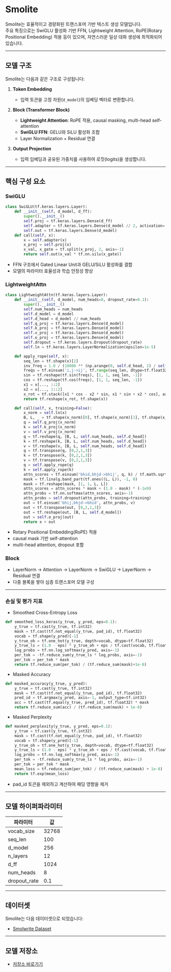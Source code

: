 # Smolite

Smolite는 효율적이고 경량화된 트랜스포머 기반 텍스트 생성 모델입니다.  
주요 특징으로는 SwiGLU 활성화 기반 FFN, Lightweight Attention, RoPE(Rotary Positional Embedding) 적용 등이 있으며, 자연스러운 일상 대화 생성에 최적화되어 있습니다.

---

## 모델 구조

Smolite는 다음과 같은 구조로 구성됩니다:

1. **Token Embedding**  
   - 입력 토큰을 고정 차원(`d_model`)의 임베딩 벡터로 변환합니다.

2. **Block (Transformer Block)**  
   - **Lightweight Attention**: RoPE 적용, causal masking, multi-head self-attention  
   - **SwiGLU FFN**: GELU와 SiLU 활성화 조합  
   - Layer Normalization + Residual 연결  

3. **Output Projection**  
   - 입력 임베딩과 공유된 가중치를 사용하여 로짓(logits)을 생성합니다.

---

## 핵심 구성 요소

### SwiGLU
```python
class SwiGLU(tf.keras.layers.Layer):
    def __init__(self, d_model, d_ff):
        super().__init__()
        self.proj = tf.keras.layers.Dense(d_ff)
        self.adapter = tf.keras.layers.Dense(d_model // 2, activation='gelu')
        self.out = tf.keras.layers.Dense(d_model)
    def call(self, x):
        x = self.adapter(x)
        x_proj = self.proj(x)
        x_val, x_gate = tf.split(x_proj, 2, axis=-1)
        return self.out(x_val * tf.nn.silu(x_gate))
```
- FFN 구조에서 Gated Linear Unit과 GELU/SiLU 활성화를 결합
- 모델의 파라미터 효율성과 학습 안정성 향상

### LightweightAttn
```python
class LightweightAttn(tf.keras.layers.Layer):
    def __init__(self, d_model, num_heads=8, dropout_rate=0.1):
        super().__init__()
        self.num_heads = num_heads
        self.d_model = d_model
        self.d_head = d_model // num_heads
        self.q_proj = tf.keras.layers.Dense(d_model)
        self.k_proj = tf.keras.layers.Dense(d_model)
        self.v_proj = tf.keras.layers.Dense(d_model)
        self.o_proj = tf.keras.layers.Dense(d_model)
        self.dropout = tf.keras.layers.Dropout(dropout_rate)
        self.ln = tf.keras.layers.LayerNormalization(epsilon=1e-5)

    def apply_rope(self, x):
        seq_len = tf.shape(x)[2]
        inv_freq = 1.0 / (10000 ** (np.arange(0, self.d_head, 2) / self.d_head))
        freqs = tf.einsum('i,j->ij', tf.range(seq_len, dtype=tf.float32), inv_freq)
        sin = tf.reshape(tf.sin(freqs), [1, 1, seq_len, -1])
        cos = tf.reshape(tf.cos(freqs), [1, 1, seq_len, -1])
        x1 = x[..., ::2]
        x2 = x[..., 1::2]
        x_rot = tf.stack([x1 * cos - x2 * sin, x1 * sin + x2 * cos], axis=-1)
        return tf.reshape(x_rot, tf.shape(x))

    def call(self, x, training=False):
        x_norm = self.ln(x)
        B, L, _ = tf.shape(x_norm)[0], tf.shape(x_norm)[1], tf.shape(x_norm)[2]
        q = self.q_proj(x_norm)
        k = self.k_proj(x_norm)
        v = self.v_proj(x_norm)
        q = tf.reshape(q, [B, L, self.num_heads, self.d_head])
        k = tf.reshape(k, [B, L, self.num_heads, self.d_head])
        v = tf.reshape(v, [B, L, self.num_heads, self.d_head])
        q = tf.transpose(q, [0,2,1,3])
        k = tf.transpose(k, [0,2,1,3])
        v = tf.transpose(v, [0,2,1,3])
        q = self.apply_rope(q)
        k = self.apply_rope(k)
        attn_scores = tf.einsum('bhid,bhjd->bhij', q, k) / tf.math.sqrt(tf.cast(self.d_head, tf.float32))
        mask = tf.linalg.band_part(tf.ones((L, L)), -1, 0) 
        mask = tf.reshape(mask, [1, 1, L, L])
        attn_scores = attn_scores * mask + (1.0 - mask) * (-1e9)
        attn_probs = tf.nn.softmax(attn_scores, axis=-1)
        attn_probs = self.dropout(attn_probs, training=training)
        out = tf.einsum('bhij,bhjd->bhid', attn_probs, v)
        out = tf.transpose(out, [0,2,1,3])
        out = tf.reshape(out, [B, L, self.d_model])
        out = self.o_proj(out)
        return x + out
```
- Rotary Positional Embedding(RoPE) 적용
- causal mask 기반 self-attention
- multi-head attention, dropout 포함

### Block
- LayerNorm → Attention → LayerNorm → SwiGLU → LayerNorm → Residual 연결
- 다중 블록을 쌓아 심층 트랜스포머 모델 구성

---

### 손실 및 평가 지표
- Smoothed Cross-Entropy Loss
```python
def smoothed_loss_keras(y_true, y_pred, eps=0.1):
    y_true = tf.cast(y_true, tf.int32)
    mask = tf.cast(tf.not_equal(y_true, pad_id), tf.float32)
    vocab = tf.shape(y_pred)[-1]
    y_true_oh = tf.one_hot(y_true, depth=vocab, dtype=tf.float32)
    y_true_ls = (1.0 - eps) * y_true_oh + eps / tf.cast(vocab, tf.float32)
    log_probs = tf.nn.log_softmax(y_pred, axis=-1)
    per_tok = -tf.reduce_sum(y_true_ls * log_probs, axis=-1)
    per_tok = per_tok * mask
    return tf.reduce_sum(per_tok) / (tf.reduce_sum(mask)+1e-8)
```
- Masked Accuracy
```python
def masked_accuracy(y_true, y_pred):
    y_true = tf.cast(y_true, tf.int32)
    mask = tf.cast(tf.not_equal(y_true, pad_id), tf.float32)
    pred_id = tf.argmax(y_pred, axis=-1, output_type=tf.int32)
    acc = tf.cast(tf.equal(y_true, pred_id), tf.float32) * mask
    return tf.reduce_sum(acc) / (tf.reduce_sum(mask) + 1e-8)
```
- Masked Perplexity
```python
def masked_perplexity(y_true, y_pred, eps=0.1):
    y_true = tf.cast(y_true, tf.int32)
    mask = tf.cast(tf.not_equal(y_true, pad_id), tf.float32)
    vocab = tf.shape(y_pred)[-1]
    y_true_oh = tf.one_hot(y_true, depth=vocab, dtype=tf.float32)
    y_true_ls = (1.0 - eps) * y_true_oh + eps / tf.cast(vocab, tf.float32)
    log_probs = tf.nn.log_softmax(y_pred, axis=-1)
    per_tok = -tf.reduce_sum(y_true_ls * log_probs, axis=-1)
    per_tok = per_tok * mask
    mean_loss = tf.reduce_sum(per_tok) / (tf.reduce_sum(mask) + 1e-8)
    return tf.exp(mean_loss)
```
- pad_id 토큰을 제외하고 계산하여 패딩 영향을 제거

---

## 모델 하이퍼파라미터

| 파라미터          | 값              |
| ------------- | -------------- |
| vocab\_size   | 32768 |
| seq\_len      | 100       |
| d\_model      | 256            |
| n\_layers     | 12             |
| d\_ff         | 1024           |
| num\_heads    | 8              |
| dropout\_rate | 0.1            |

---

## 데이터셋

Smolite는 다음 데이터셋으로 되었습니다:

* [Smolwrite Dataset](https://huggingface.co/datasets/Yuchan5386/Smolwrite-dataset)

--- 
## 모델 저장소
* [저장소 바로가기](https://huggingface.co/Yuchan5386/Smolite-1/settings)
